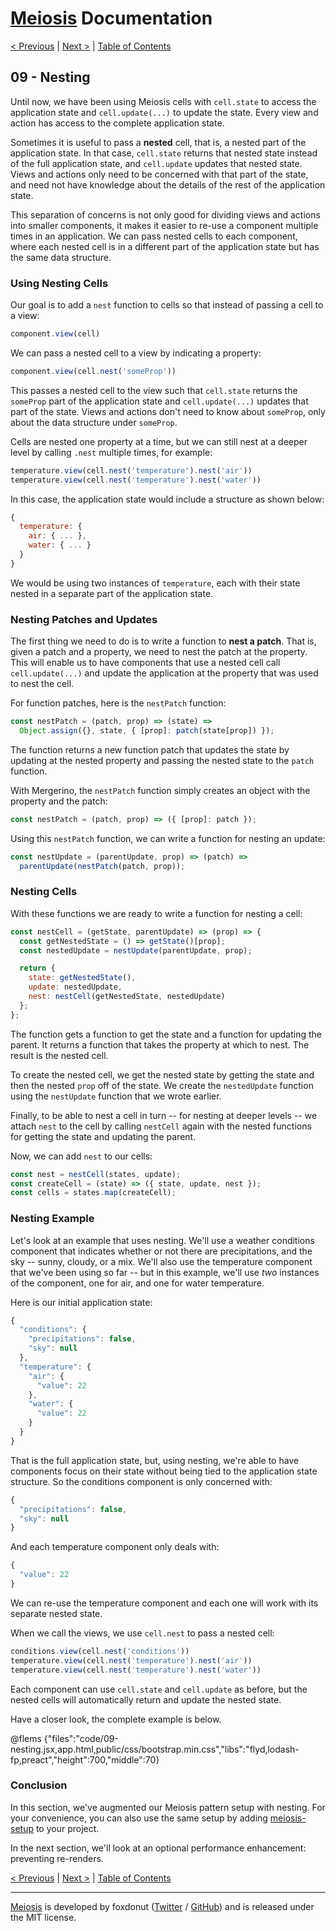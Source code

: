 # [Meiosis](https://meiosis.js.org) Documentation

[< Previous](08-services.html) |
[Next >](10-preventing-re-renders.html) |
[Table of Contents](toc.html)

## 09 - Nesting

Until now, we have been using Meiosis cells with `cell.state` to access the application state and
`cell.update(...)` to update the state. Every view and action has access to the complete application
state.

Sometimes it is useful to pass a **nested** cell, that is, a nested part of the application state.
In that case, `cell.state` returns that nested state instead of the full application state, and
`cell.update` updates that nested state. Views and actions only need to be concerned with that part
of the state, and need not have knowledge about the details of the rest of the application state.

This separation of concerns is not only good for dividing views and actions into smaller components,
it makes it easier to re-use a component multiple times in an application. We can pass nested cells
to each component, where each nested cell is in a different part of the application state but has
the same data structure.

### Using Nesting Cells

Our goal is to add a `nest` function to cells so that instead of passing a cell to a view:

```js
component.view(cell)
```

We can pass a nested cell to a view by indicating a property:

```js
component.view(cell.nest('someProp'))
```

This passes a nested cell to the view such that `cell.state` returns the `someProp` part of the
application state and `cell.update(...)` updates that part of the state. Views and actions don't
need to know about `someProp`, only about the data structure under `someProp`.

Cells are nested one property at a time, but we can still nest at a deeper level by calling `.nest`
multiple times, for example:

```js
temperature.view(cell.nest('temperature').nest('air'))
temperature.view(cell.nest('temperature').nest('water'))
```

In this case, the application state would include a structure as shown below:

```js
{
  temperature: {
    air: { ... },
    water: { ... }
  }
}
```

We would be using two instances of `temperature`, each with their state nested in a separate part of
the application state.

### Nesting Patches and Updates

The first thing we need to do is to write a function to **nest a patch**. That is, given a patch and
a property, we need to nest the patch at the property. This will enable us to have components that
use a nested cell call `cell.update(...)` and update the application at the property that was used
to nest the cell.

For function patches, here is the `nestPatch` function:

```js
const nestPatch = (patch, prop) => (state) =>
  Object.assign({}, state, { [prop]: patch(state[prop]) });
```

The function returns a new function patch that updates the state by updating at the nested property
and passing the nested state to the `patch` function.

With Mergerino, the `nestPatch` function simply creates an object with the property and the patch:

```js
const nestPatch = (patch, prop) => ({ [prop]: patch });
```

Using this `nestPatch` function, we can write a function for nesting an update:

```js
const nestUpdate = (parentUpdate, prop) => (patch) =>
  parentUpdate(nestPatch(patch, prop));
```

### Nesting Cells

With these functions we are ready to write a function for nesting a cell:

```js
const nestCell = (getState, parentUpdate) => (prop) => {
  const getNestedState = () => getState()[prop];
  const nestedUpdate = nestUpdate(parentUpdate, prop);

  return {
    state: getNestedState(),
    update: nestedUpdate,
    nest: nestCell(getNestedState, nestedUpdate)
  };
};
```

The function gets a function to get the state and a function for updating the parent. It returns a
function that takes the property at which to nest. The result is the nested cell.

To create the nested cell, we get the nested state by getting the state and then the nested `prop` off of the state. We create the `nestedUpdate` function using the `nestUpdate` function that we wrote earlier.

Finally, to be able to nest a cell in turn -- for nesting at deeper levels -- we attach `nest` to
the cell by calling `nestCell` again with the nested functions for getting the state and updating
the parent.

Now, we can add `nest` to our cells:

```js
const nest = nestCell(states, update);
const createCell = (state) => ({ state, update, nest });
const cells = states.map(createCell);
```

### Nesting Example

Let's look at an example that uses nesting. We'll use a weather conditions component that indicates
whether or not there are precipitations, and the sky -- sunny, cloudy, or a mix. We'll also use the
temperature component that we've been using so far -- but in this example, we'll use _two_ instances
of the component, one for air, and one for water temperature.

Here is our initial application state:

```js
{
  "conditions": {
    "precipitations": false,
    "sky": null
  },
  "temperature": {
    "air": {
      "value": 22
    },
    "water": {
      "value": 22
    }
  }
}
```

That is the full application state, but, using nesting, we're able to have components focus on their
state without being tied to the application state structure. So the conditions component is only
concerned with:

```js
{
  "precipitations": false,
  "sky": null
}
```

And each temperature component only deals with:

```js
{
  "value": 22
}
```

We can re-use the temperature component and each one will work with its separate nested state.

When we call the views, we use `cell.nest` to pass a nested cell:

```js
conditions.view(cell.nest('conditions'))
temperature.view(cell.nest('temperature').nest('air'))
temperature.view(cell.nest('temperature').nest('water'))
```

Each component can use `cell.state` and `cell.update` as before, but the nested cells will
automatically return and update the nested state.

Have a closer look, the complete example is below.

@flems {"files":"code/09-nesting.jsx,app.html,public/css/bootstrap.min.css","libs":"flyd,lodash-fp,preact","height":700,"middle":70}

### Conclusion

In this section, we've augmented our Meiosis pattern setup with nesting. For your convenience, you
can also use the same setup by adding
[meiosis-setup](https://github.com/foxdonut/meiosis/tree/master/helpers/setup#meiosis-setup) to your
project.

In the next section, we'll look at an optional performance enhancement: preventing re-renders.

[< Previous](08-services.html) |
[Next >](10-preventing-re-renders.html) |
[Table of Contents](toc.html)

-----

[Meiosis](https://meiosis.js.org) is developed by foxdonut ([Twitter](https://twitter.com/foxdonut00) /
[GitHub](https://github.com/foxdonut)) and is released under the MIT license.
